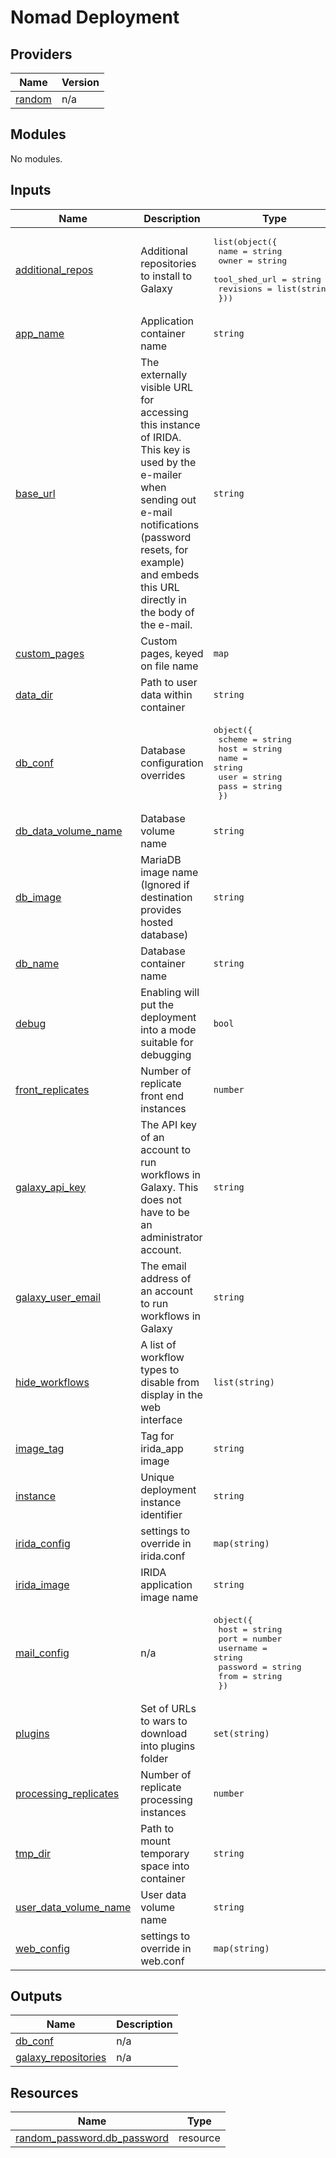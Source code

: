 # Nomad Deployment
<!-- BEGIN_TF_DOCS -->
## Providers

| Name | Version |
|------|---------|
| <a name="provider_random"></a> [random](#provider\_random) | n/a |

## Modules

No modules.

## Inputs

| Name | Description | Type | Default | Required |
|------|-------------|------|---------|:--------:|
| <a name="input_additional_repos"></a> [additional\_repos](#input\_additional\_repos) | Additional repositories to install to Galaxy | <pre>list(object({<br>    name          = string<br>    owner         = string<br>    tool_shed_url = string<br>    revisions     = list(string)<br>  }))</pre> | `[]` | no |
| <a name="input_app_name"></a> [app\_name](#input\_app\_name) | Application container name | `string` | `null` | no |
| <a name="input_base_url"></a> [base\_url](#input\_base\_url) | The externally visible URL for accessing this instance of IRIDA. This key is used by the e-mailer when sending out e-mail notifications (password resets, for example) and embeds this URL directly in the body of the e-mail. | `string` | `""` | no |
| <a name="input_custom_pages"></a> [custom\_pages](#input\_custom\_pages) | Custom pages, keyed on file name | `map` | `{}` | no |
| <a name="input_data_dir"></a> [data\_dir](#input\_data\_dir) | Path to user data within container | `string` | `null` | no |
| <a name="input_db_conf"></a> [db\_conf](#input\_db\_conf) | Database configuration overrides | <pre>object({<br>    scheme = string<br>    host   = string<br>    name   = string<br>    user   = string<br>    pass   = string<br>  })</pre> | `null` | no |
| <a name="input_db_data_volume_name"></a> [db\_data\_volume\_name](#input\_db\_data\_volume\_name) | Database volume name | `string` | `null` | no |
| <a name="input_db_image"></a> [db\_image](#input\_db\_image) | MariaDB image name (Ignored if destination provides hosted database) | `string` | `"mariadb"` | no |
| <a name="input_db_name"></a> [db\_name](#input\_db\_name) | Database container name | `string` | `null` | no |
| <a name="input_debug"></a> [debug](#input\_debug) | Enabling will put the deployment into a mode suitable for debugging | `bool` | `false` | no |
| <a name="input_front_replicates"></a> [front\_replicates](#input\_front\_replicates) | Number of replicate front end instances | `number` | `1` | no |
| <a name="input_galaxy_api_key"></a> [galaxy\_api\_key](#input\_galaxy\_api\_key) | The API key of an account to run workflows in Galaxy. This does not have to be an administrator account. | `string` | n/a | yes |
| <a name="input_galaxy_user_email"></a> [galaxy\_user\_email](#input\_galaxy\_user\_email) | The email address of an account to run workflows in Galaxy | `string` | n/a | yes |
| <a name="input_hide_workflows"></a> [hide\_workflows](#input\_hide\_workflows) | A list of workflow types to disable from display in the web interface | `list(string)` | `[]` | no |
| <a name="input_image_tag"></a> [image\_tag](#input\_image\_tag) | Tag for irida\_app image | `string` | `"latest"` | no |
| <a name="input_instance"></a> [instance](#input\_instance) | Unique deployment instance identifier | `string` | `""` | no |
| <a name="input_irida_config"></a> [irida\_config](#input\_irida\_config) | settings to override in irida.conf | `map(string)` | `{}` | no |
| <a name="input_irida_image"></a> [irida\_image](#input\_irida\_image) | IRIDA application image name | `string` | `null` | no |
| <a name="input_mail_config"></a> [mail\_config](#input\_mail\_config) | n/a | <pre>object({<br>    host     = string<br>    port     = number<br>    username = string<br>    password = string<br>    from     = string<br>  })</pre> | `null` | no |
| <a name="input_plugins"></a> [plugins](#input\_plugins) | Set of URLs to wars to download into plugins folder | `set(string)` | `[]` | no |
| <a name="input_processing_replicates"></a> [processing\_replicates](#input\_processing\_replicates) | Number of replicate processing instances | `number` | `1` | no |
| <a name="input_tmp_dir"></a> [tmp\_dir](#input\_tmp\_dir) | Path to mount temporary space into container | `string` | `null` | no |
| <a name="input_user_data_volume_name"></a> [user\_data\_volume\_name](#input\_user\_data\_volume\_name) | User data volume name | `string` | `null` | no |
| <a name="input_web_config"></a> [web\_config](#input\_web\_config) | settings to override in web.conf | `map(string)` | `{}` | no |

## Outputs

| Name | Description |
|------|-------------|
| <a name="output_db_conf"></a> [db\_conf](#output\_db\_conf) | n/a |
| <a name="output_galaxy_repositories"></a> [galaxy\_repositories](#output\_galaxy\_repositories) | n/a |

## Resources

| Name | Type |
|------|------|
| [random_password.db_password](https://registry.terraform.io/providers/hashicorp/random/latest/docs/resources/password) | resource |
<!-- END_TF_DOCS -->